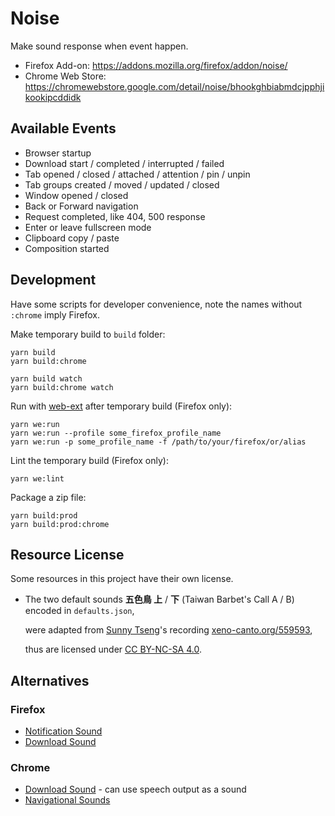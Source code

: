 Noise
=====

Make sound response when event happen.

- Firefox Add-on: https://addons.mozilla.org/firefox/addon/noise/
- Chrome Web Store: https://chromewebstore.google.com/detail/noise/bhookghbiabmdcjpphjikookipcddidk


Available Events
----------------

- Browser startup
- Download start / completed / interrupted / failed
- Tab opened / closed / attached / attention / pin / unpin
- Tab groups created / moved / updated / closed
- Window opened / closed
- Back or Forward navigation
- Request completed, like 404, 500 response
- Enter or leave fullscreen mode
- Clipboard copy / paste
- Composition started


Development
-----------

Have some scripts for developer convenience, note the names without `:chrome` imply Firefox.

Make temporary build to `build` folder:

    yarn build
    yarn build:chrome

    yarn build watch
    yarn build:chrome watch

Run with [web-ext][] after temporary build (Firefox only):

    yarn we:run
    yarn we:run --profile some_firefox_profile_name
    yarn we:run -p some_profile_name -f /path/to/your/firefox/or/alias

Lint the temporary build (Firefox only):

    yarn we:lint

Package a zip file:

    yarn build:prod
    yarn build:prod:chrome


Resource License
----------------

Some resources in this project have their own license.

- The two default sounds **五色鳥 上** / **下** (Taiwan Barbet's Call A / B)
  encoded in `defaults.json`,

  were adapted from [Sunny Tseng][]'s recording [xeno-canto.org/559593][],

  thus are licensed under [CC BY-NC-SA 4.0][].


Alternatives
------------

### Firefox

- [Notification Sound][]
- [Download Sound][]

### Chrome

- [Download Sound][Download Sound - Chrome] - can use speech output as a sound
- [Navigational Sounds][]



[web-ext]: https://github.com/mozilla/web-ext
[Notification Sound]: https://addons.mozilla.org/firefox/addon/notification-sound/
[Download Sound]: https://addons.mozilla.org/firefox/addon/download-sound/
[Download Sound - Chrome]: https://chromewebstore.google.com/detail/download-sound/fmcbineojopoamfhaabogigdbpbklnld
[Navigational Sounds]: https://chromewebstore.google.com/detail/navigational-sounds/plhoioliblcddpmljieonfdndcmjmkpd
[Sunny Tseng]: https://sunnytseng.ca/
[xeno-canto.org/559593]: https://www.xeno-canto.org/559593
[CC BY-NC-SA 4.0]: https://creativecommons.org/licenses/by-nc-sa/4.0/
